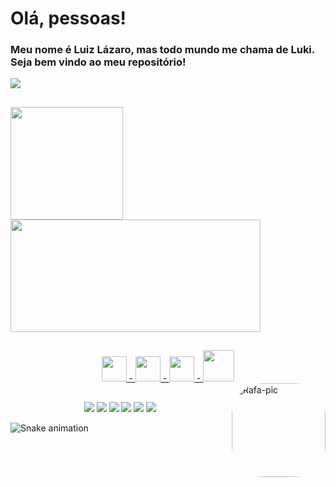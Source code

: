 # Olá, pessoas! 
### Meu nome é Luiz Lázaro, mas todo mundo me chama de Luki. Seja bem vindo ao meu repositório!
<div>
  <img src="https://cdn.discordapp.com/attachments/949078043354333208/999319679086637096/capa.PNG"></img>
</div>

##

<div>
  <a href="https://github.com/LLazar0">
  <img height="180em" src="https://github-readme-stats.vercel.app/api?username=LLazar0&show_icons=true&theme=blue&include_all_commits=true&count_private=true"/>
  <img width="400em" height="180em" src="https://github-readme-stats.vercel.app/api/top-langs/?username=LLazar0&layout=compact&langs_count=7&theme=blue"/>
</div>

##

<div align="center">
<img src="https://cdn.jsdelivr.net/gh/devicons/devicon/icons/css3/css3-original.svg" width="40px"/> - <img src="https://cdn.jsdelivr.net/gh/devicons/devicon/icons/javascript/javascript-original.svg" width="40px"/> - <img src="https://cdn.jsdelivr.net/gh/devicons/devicon/icons/html5/html5-original.svg" width="40px"/> - <img src="https://cdn.jsdelivr.net/gh/devicons/devicon/icons/java/java-original.svg" width="50px" />
</div>

<img align="right" alt="Rafa-pic" height="150" style="border-radius:50px;" src="https://cdn.discordapp.com/attachments/949078043354333208/999369678361210890/243d76ca61c6b856cd8baecec5f042f3.jpg">

##

<div align="center">
<a href="https://www.youtube.com/channel/UCQOEoV2k9lQel1MgtuIgr4w" target="_blank"><img src="https://img.shields.io/badge/YouTube-FF0000?style=for-the-badge&logo=youtube&logoColor=white" target="_blank"></a>
  <a href="https://www.instagram.com/srluki_010/" target="_blank"><img src="https://img.shields.io/badge/-Instagram-%23E4405F?style=for-the-badge&logo=instagram&logoColor=white" target="_blank"></a>
 	<a href="" target="_blank"><img src="https://img.shields.io/badge/Twitch-9146FF?style=for-the-badge&logo=twitch&logoColor=white" target="_blank"></a>
 <a href="https://discord.gg/YwTTjJN9" target="_blank"><img src="https://img.shields.io/badge/Discord-7289DA?style=for-the-badge&logo=discord&logoColor=white" target="_blank"></a> 
  <a href = "mailto:luizlazaro005@gmail.com"><img src="https://img.shields.io/badge/-Gmail-%23333?style=for-the-badge&logo=gmail&logoColor=white" target="_blank"></a>
  <a href="https://www.linkedin.com/in/" target="_blank"><img src="https://img.shields.io/badge/-LinkedIn-%230077B5?style=for-the-badge&logo=linkedin&logoColor=white" target="_blank"></a>
 </div>

![Snake animation](https://github.com/LLazar0/LLazar0/blob/output/github-contribution-grid-snake.svg)
